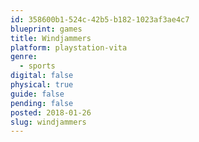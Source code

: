 ```yaml
---
id: 358600b1-524c-42b5-b182-1023af3ae4c7
blueprint: games
title: Windjammers
platform: playstation-vita
genre:
  - sports
digital: false
physical: true
guide: false
pending: false
posted: 2018-01-26
slug: windjammers
---
```

